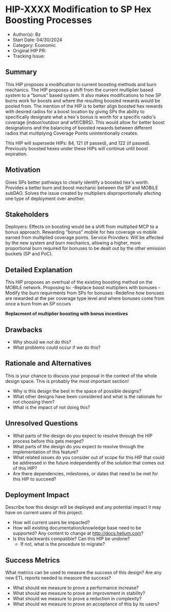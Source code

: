 # HIP-XXXX Modification to SP Hex Boosting Processes

- Author(s): Bz
- Start Date: 04/30/2024
- Category: Economic
- Original HIP PR: <!-- leave this empty; maintainer will fill in ID of this pull request -->
- Tracking Issue: <!-- leave this empty; maintainer will create a discussion issue -->

## Summary

This HIP proposes a modification to current boosting methods and burn mechanics. The HIP proposes a shift from the current multiplier based system to a "bonus" based system. It also makes modifications to how SP burns work for boosts and where the resulting boosted rewards would be pooled from.
The inention of the HIP is to better align boosted hex rewards with desired radios for a boost location by giving SPs the ability to specifically designate what a hex's bonus is worth for a specific radio's coverage (indoor/outdoor and wfif/CBRS). This would allow for better boost designations and the balancing of boosted rewards between different radios that multiplying Coverage Points unintentionally creates.

This HIP will supersede HIPs: 84, 121 (if passed), and 122 (if passed). Previously boosted hexes under these HIPs will continue until boost expiration.

<!-- Read the content requests in all sections before starting to write any section. -->

## Motivation

Gives SPs better pathways to clearly identify a boosted hex's worth.
Provides a better burn and boost mechanic between the SP and MOBILE subDAO.
Solves the issue created by multipliers disproportionally afecting one type of deployment over another.

## Stakeholders

Deployers: Effects on boosting would be a shift from multiplied MCP to a bonus approach. Rewarding "bonus" mobile for hex coverage vs mobile earned from multiplied coverage points.
Service Providers: Will be affected by the new system and burn mechanics, allowing a higher, more proportional burn required for bonuses to be dealt out by the other emission buckets (SP and PoC).

## Detailed Explanation

This HIP proposes an overhual of the existing boosting method on the MOBILE network. Proposing to: 
  -Replace boost multipliers with bonuses
  -Modify the burn requirments from SPs for bonuses
  -Redefine how bonuses are rewarded at the per coverage type level and where bonuses come from once a burn from an SP occurs

  **Replacment of multiplier boosting with bonus incentives**

## Drawbacks

- Why should we _not_ do this?
- What problems could occur if we do this?

## Rationale and Alternatives

This is your chance to discuss your proposal in the context of the whole design space. This is
probably the most important section!

- Why is this design the best in the space of possible designs?
- What other designs have been considered and what is the rationale for not choosing them?
- What is the impact of not doing this?

## Unresolved Questions

- What parts of the design do you expect to resolve through the HIP process before this gets merged?
- What parts of the design do you expect to resolve through the implementation of this feature?
- What related issues do you consider out of scope for this HIP that could be addressed in the
  future independently of the solution that comes out of this HIP?
- Are there dependencies, milestones, or dates that need to be met for this HIP to succeed?

## Deployment Impact

Describe how this design will be deployed and any potential impact it may have on current users of
this project.

- How will current users be impacted?
- How will existing documentation/knowledge base need to be supported? Any content to change at
  <http://docs.helium.com>?
- Is this backwards compatible? Can this HIP be undone?
  - If not, what is the procedure to migrate?

## Success Metrics

What metrics can be used to measure the success of this design? Are any new ETL reports needed to
measure the success?

- What should we measure to prove a performance increase?
- What should we measure to prove an improvement in stability?
- What should we measure to prove a reduction in complexity?
- What should we measure to prove an acceptance of this by its users?
